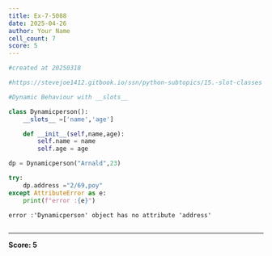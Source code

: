 ```yaml
---
title: Ex-7-5088
date: 2025-04-26
author: Your Name
cell_count: 7
score: 5
---
```


```python
#created at 20250318
```


```python
#https://stevejoe1412.gitbook.io/ssn/python-subtopics/15.-slot-classes
```


```python
#Dynamic Behaviour with __slots__
```


```python
class Dynamicperson():
    __slots__ =['name','age']

    def __init__(self,name,age):
        self.name = name
        self.age = age
```


```python
dp = Dynamicperson("Arnald",23)
```


```python
try:
    dp.address ="2/69,poy"
except AttributeError as e:
    print(f"error :{e}")
```

    error :'Dynamicperson' object has no attribute 'address'



```python

```


---
**Score: 5**